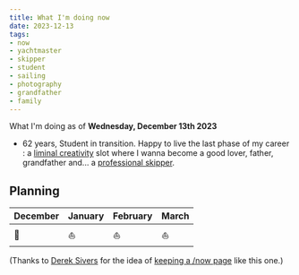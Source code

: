 ```yaml
---
title: What I'm doing now
date: 2023-12-13
tags:
- now
- yachtmaster
- skipper
- student
- sailing
- photography
- grandfather
- family
---
```


What I'm doing as of **Wednesday, December 13th 2023**

* 62 years, Student in transition. Happy to live the last phase of my career : a [liminal creativity](https://nesslabs.com/liminal-creativity) slot where I wanna become a good lover, father, grandfather and... a [professional skipper](https://ducamp.me/Sea_captain#Skipper). 
<!--* Now page details updated on  [https://nownownow.com/p/LiG6](https://nownownow.com/p/LiG6)-->

## Planning 

| December| January | February | March
|:--|:--|:--|:--|
| 🌳 | ⛵️ | ⛵️ | ⛵️ 

(Thanks to <a rel='muse' href='https://sive.rs'>Derek Sivers</a> for the idea of [keeping a /now page](https://nownownow.com/about) like this one.)
